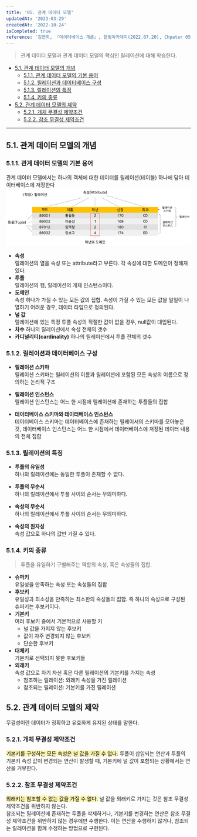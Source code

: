 ```yaml
---
title: '05. 관계 데이터 모델'
updatedAt: '2023-03-29'
createdAt: '2022-10-24'
isCompleted: true
reference: '김연희, 『데이터베이스 개론』, 한빛아카데미(2022.07.20), Chpater 05'
---
```


> 관계 데이터 모델과 관계 데이터 모델의 핵심인 릴레이션에 대해 학습한다.

- [5.1. 관계 데이터 모델의 개념](#51-관계-데이터-모델의-개념)
  - [5.1.1. 관계 데이터 모델의 기본 용어](#511-관계-데이터-모델의-기본-용어)
  - [5.1.2. 릴레이션과 데이터베이스 구성](#512-릴레이션과-데이터베이스-구성)
  - [5.1.3. 릴레이션의 특징](#513-릴레이션의-특징)
  - [5.1.4. 키의 종류](#514-키의-종류)
- [5.2. 관계 데이터 모델의 제약](#52-관계-데이터-모델의-제약)
  - [5.2.1. 개체 무결성 제약조건](#521-개체-무결성-제약조건)
  - [5.2.2. 참조 무결성 제약조건](#522-참조-무결성-제약조건)

---

## 5.1. 관계 데이터 모델의 개념

### 5.1.1. 관계 데이터 모델의 기본 용어

관계 데이터 모델에서는 하나의 객체에 대한 데이터를 릴레이션(테이블) 하나에 담아 데이터베이스에 저장한다
<img src="./images/%EB%A6%B4%EB%A0%88%EC%9D%B4%EC%85%98_%EA%B5%AC%EC%A1%B0.png" alt="릴레이션 구조" width=800/>

- **속성**  
  릴레이션의 열을 속성 또는 attribute라고 부른다. 각 속성에 대한 도메인이 정해져있다.
- **투플**  
  릴레이션의 행, 릴레이션의 개체 인스턴스이다.
- **도메인**  
  속성 하나가 가질 수 있는 모든 값의 집합. 속성이 가질 수 있는 모든 값을 일일이 나열하기 어려운 경우, 데이터 타입으로 정의된다.
- **널 값**  
  릴레이션에 있는 특정 투플 속성의 적절한 값이 없을 경우, null값이 대입된다.
- **차수**
  하나의 릴레이션에서 속성 전체의 갯수
- **카디널리티(cardinality)**
  하나의 릴레이션에서 투플 전체의 갯수

### 5.1.2. 릴레이션과 데이터베이스 구성

- **릴레이션 스키마**  
  릴레이션 스키마는 릴레이션의 이름과 릴레이션에 포함된 모든 속성의 이름으로 정의하는 논리적 구조

- **릴레이션 인스턴스**  
  릴레이션 인스턴스는 어느 한 시점에 릴레이션에 존재하는 투플들의 집합

- **데이터베이스 스키마와 데이터베이스 인스턴스**  
  데이터베이스 스키마는 데이터베이스에 존재하는 릴레이셔의 스키마를 모아놓은 것, 데이터베이스 인스턴스는 어느 한 시점에서 데이터베이스에 저장된 데이터 내용의 전체 집합

### 5.1.3. 릴레이션의 특징

- **투플의 유일성**  
  하나의 릴레이션에는 동일한 투플이 존재할 수 없다.

- **투플의 무순서**  
  하나의 릴레이션에서 투플 사이의 순서는 무의미하다.

- **속성의 무순서**  
  하나의 릴레이션에서 투플 사이의 순서는 무의미하다.

- **속성의 원자성**  
  속성 값으로 하나의 값만 가질 수 있다.

### 5.1.4. 키의 종류

> 투플을 유일하기 구별해주는 역할의 속성, 혹은 속성들의 집합.

- **슈퍼키**  
  유일성을 만족하는 속성 또는 속성들의 집합
- **후보키**  
  유일성과 최소성을 만족하는 최소한의 속성들의 집합. 즉 하나의 속성으로 구성된 슈퍼키는 후보키이다.
- **기본키**  
  여러 후보키 중에서 기본적으로 사용할 키
  - 널 값을 가지지 않는 후보키
  - 값이 자주 변경되지 않는 후보키
  - 단순한 후보키
- **대체키**  
  기본키로 선택되지 못한 후보키들
- **외래키**  
  속성 값으로 자기 자신 혹은 다른 릴레이션의 기본키를 가지는 속성
  - 참조하는 릴레이션: 외래키 속성을 가진 릴레이션
  - 참조되는 릴레이션: 기본키를 가진 릴레이션

## 5.2. 관계 데이터 모델의 제약

무결성이란 데이터가 정확하고 유효하게 유지된 상태를 말한다.

### 5.2.1. 개체 무결성 제약조건

<mark style='background-color: #fff5b1'>기본키를 구성하는 모든 속성은 널 값을 가질 수 없다.</mark>
투플이 삽임되는 연산과 투플의 기본키 속성 값이 변경되는 연산이 발생할 때, 기본키에 널 값이 포함되는 상황에서는 연산을 거부한다.

### 5.2.2. 참조 무결성 제약조건

<mark style='background-color: #fff5b1'>외래키는 참조할 수 없는 값을 가질 수 없다.</mark>
널 값을 외래키로 가지는 것은 참조 무결성 제약조건을 위반하지 않는다.  
참조되는 릴레이션에 존재하는 투플을 삭제하거나, 기본키를 변경하는 연산은 참조 무결성 제약조건을 위반하지 않는 경우에만 수행한다. 이는 연산을 수행하지 않거나, 참조되는 릴레이션을 함께 수정하는 방법으로 구현된다.
